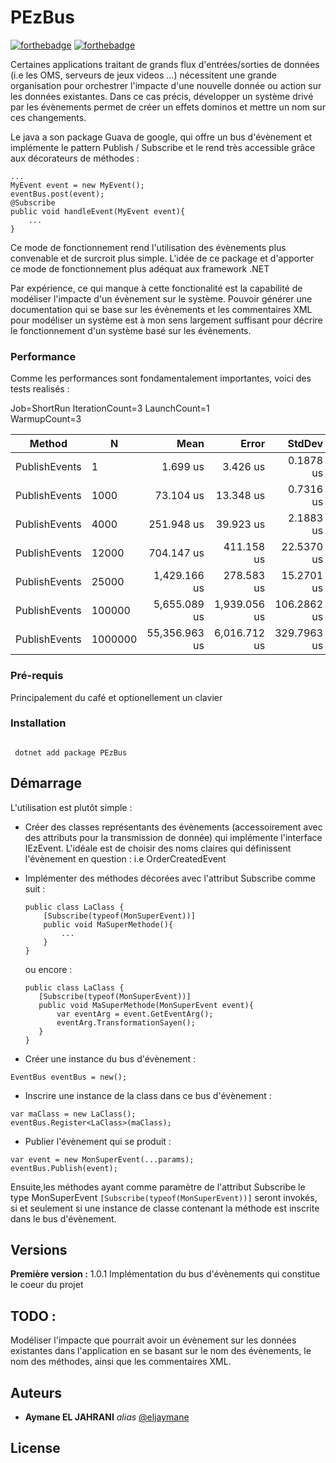 # PEzBus

[![forthebadge](http://forthebadge.com/images/badges/built-with-love.svg)](http://forthebadge.com)  [![forthebadge](http://forthebadge.com/images/badges/powered-by-electricity.svg)](http://forthebadge.com)

Certaines applications traitant de grands flux d'entrées/sorties de données (i.e les OMS, serveurs de jeux videos ...) nécessitent une grande organisation pour orchestrer l'impacte d'une nouvelle donnée ou action sur les données existantes. Dans ce cas précis, développer un système drivé par les évènements permet de créer un effets dominos et mettre un nom sur ces changements.

Le java a son package Guava de google, qui offre un bus d'évènement et implémente le pattern Publish / Subscribe et le rend très accessible grâce aux décorateurs de méthodes :

```
...
MyEvent event = new MyEvent();
eventBus.post(event);
@Subscribe
public void handleEvent(MyEvent event){
    ...
}

```

Ce mode de fonctionnement rend l'utilisation des évènements plus convenable et de surcroit plus simple.
L'idée de ce package et d'apporter ce mode de fonctionnement plus adéquat aux framework .NET

Par expérience, ce qui manque à cette fonctionalité est la capabilité de modéliser l'impacte d'un évènement sur le système. Pouvoir générer une documentation qui se base sur les évènements et les commentaires XML pour modéliser un système est à mon sens largement suffisant pour décrire le fonctionnement d'un système basé sur les évènements.

### Performance

Comme les performances sont fondamentalement importantes, voici des tests realisés : 

Job=ShortRun  IterationCount=3  LaunchCount=1  
WarmupCount=3

| Method        | N       | Mean          | Error        | StdDev      | Allocated    |
|-------------- |-------- |--------------:|-------------:|------------:|-------------:|
| PublishEvents | 1       |      1.699 us |     3.426 us |   0.1878 us |      2.05 KB |
| PublishEvents | 1000    |     73.104 us |    13.348 us |   0.7316 us |    316.51 KB |
| PublishEvents | 4000    |    251.948 us |    39.923 us |   2.1883 us |   1254.06 KB |
| PublishEvents | 12000   |    704.147 us |   411.158 us |  22.5370 us |   3754.17 KB |
| PublishEvents | 25000   |  1,429.166 us |   278.583 us |  15.2701 us |   7816.96 KB |
| PublishEvents | 100000  |  5,655.089 us | 1,939.056 us | 106.2862 us |  31254.84 KB |
| PublishEvents | 1000000 | 55,356.963 us | 6,016.712 us | 329.7963 us | 312504.88 KB |


### Pré-requis

Principalement du café et optionellement un clavier

### Installation

```

 dotnet add package PEzBus

```

## Démarrage

L'utilisation est plutôt simple : 
- Créer des classes représentants des évènements (accessoirement avec des attributs pour la transmission de donnée) qui implémente l'interface IEzEvent. L'idéale est de choisir des noms claires qui définissent l'évènement en question : i.e OrderCreatedEvent
- Implémenter des méthodes décorées avec l'attribut Subscribe comme suit : 
    ```
    public class LaClass {
        [Subscribe(typeof(MonSuperEvent))]
        public void MaSuperMethode(){
            ...
        }
    }
    ```
    ou encore : 

     ```
    public class LaClass {
        [Subscribe(typeof(MonSuperEvent))]
        public void MaSuperMethode(MonSuperEvent event){
            var eventArg = event.GetEventArg();
            eventArg.TransformationSayen();
        }
    }
    ```
- Créer une instance du bus d'évènement : 
```
EventBus eventBus = new();
```
- Inscrire une instance de la class dans ce bus d'évènement :
```
var maClass = new LaClass();
eventBus.Register<LaClass>(maClass);
```
- Publier l'évènement qui se produit : 
```
var event = new MonSuperEvent(...params);
eventBus.Publish(event);
```

Ensuite,les méthodes ayant comme paramètre de l'attribut Subscribe le type MonSuperEvent ```[Subscribe(typeof(MonSuperEvent))]``` seront invokés, si et seulement si une instance de classe contenant la méthode est inscrite dans le bus d'évènement.




## Versions

**Première version :** 1.0.1
Implémentation du bus d'évènements qui constitue le coeur du projet

## TODO : 
Modéliser l'impacte que pourrait avoir un évènement sur les données existantes dans l'application en se basant sur le nom des évènements, le nom des méthodes, ainsi que les commentaires XML.

## Auteurs

* **Aymane EL JAHRANI** _alias_ [@eljaymane](https://github.com/eljaymane)


## License


